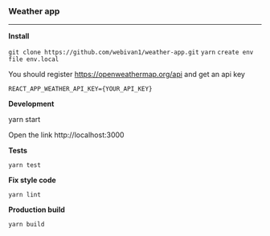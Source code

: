 ### Weather app
______

**Install**

`git clone https://github.com/webivan1/weather-app.git`
`yarn`
`create env file env.local`

You should register https://openweathermap.org/api and get an api key

```
REACT_APP_WEATHER_API_KEY={YOUR_API_KEY}
```

**Development**

yarn start

Open the link http://localhost:3000

**Tests**

`yarn test`

**Fix style code**

`yarn lint`

**Production build**

`yarn build`
